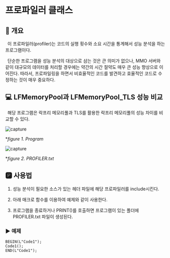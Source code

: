 # 프로파일러 클래스
## 📢 개요
 이 프로파일러(profiler)는 코드의 실행 횟수와 소요 시간을 통계해서 성능 분석을 하는 프로그램이다. 
 
 단순한 프로그램을 성능 분석의 대상으로 삼는 것은 큰 의미가 없으나, MMO 서버와 같이 대규모의 데이터를 처리할 경우에는 약간의 시간 절약도 매우 큰 성능 향상으로 이어진다. 따라서, 프로파일링을 하면서 비효율적인 코드를 발견하고 효율적인 코드로 수정하는 것이 매우 중요하다. 

## 💻 LFMemoryPool과 LFMemoryPool_TLS 성능 비교
  해당 프로그램은 락프리 메모리풀과 TLS를 활용한 락프리 메모리풀의 성능 차이를 비교할 수 있다.

  ![capture](https://github.com/kbm0996/MyProfiler/blob/master/figure/run.png)
  
  **figure 1. Program*
  
  ![capture](https://github.com/kbm0996/MyProfiler/blob/master/figure/result.png)
  
  **figure 2. PROFILER.txt*
 
## 🅿 사용법

 1. 성능 분석이 필요한 소스가 있는 헤더 파일에 해당 프로파일러를 include시킨다.
 
 2. 아래 매크로 함수를 이용하여 예제와 같이 사용한다.
 
 3. 프로그램을 종료하거나 PRINT()를 호출하면 프로그램이 있는 폴더에 PROFILER.txt 파일이 생성된다.


### ▶ 예제

    BEGIN(L"Code1");
    Code1();
    END(L"Code1");

